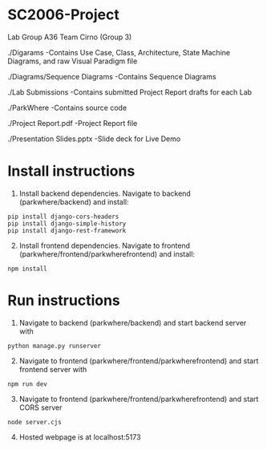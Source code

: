 # SC2006-Project
Lab Group A36
Team Cirno (Group 3)

./Digarams	-Contains Use Case, Class, Architecture, State Machine Diagrams, and raw Visual Paradigm file

./Diagrams/Sequence Diagrams	-Contains Sequence Diagrams

./Lab Submissions	-Contains submitted Project Report drafts for each Lab

./ParkWhere	-Contains source code

./Project Report.pdf   -Project Report file

./Presentation Slides.pptx	-Slide deck for Live Demo

# Install instructions
1. Install backend dependencies. Navigate to backend (parkwhere/backend) and install:
```
pip install django-cors-headers
pip install django-simple-history
pip install django-rest-framework
```

2. Install frontend dependencies. Navigate to frontend (parkwhere/frontend/parkwherefrontend) and install:
```
npm install
```


# Run instructions
1. Navigate to backend (parkwhere/backend) and start backend server with 
```
python manage.py runserver
```
2. Navigate to frontend (parkwhere/frontend/parkwherefrontend) and start frontend server with 
```
npm run dev
```
3. Navigate to frontend (parkwhere/frontend/parkwherefrontend) and start CORS server
```
node server.cjs
```
4. Hosted webpage is at localhost:5173